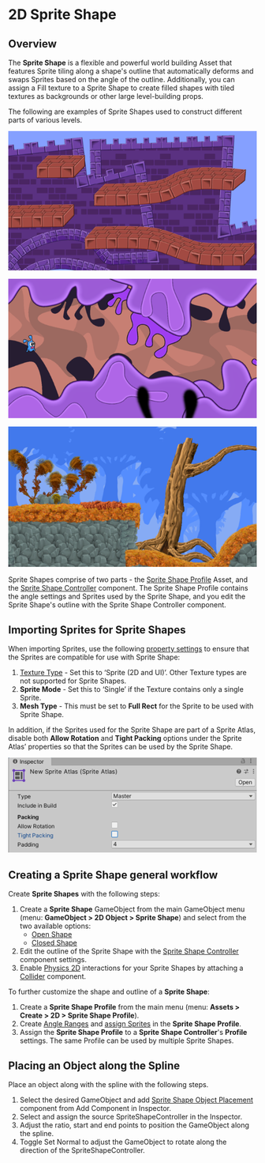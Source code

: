 # 2D Sprite Shape

## Overview

The __Sprite Shape__ is a flexible and powerful world building Asset that features Sprite tiling along a shape's outline that automatically deforms and swaps Sprites based on the angle of the outline.  Additionally, you can assign a Fill texture to a Sprite Shape to create filled shapes with tiled textures as backgrounds or other large level-building props.

The following are examples of Sprite Shapes used to construct different parts of various levels.

![](images/2D_SpriteShape_1.png)

![](images/2D_SpriteShape_2.png)

![](images/2D_SpriteShape_3.png)



Sprite Shapes comprise of two parts - the [Sprite Shape Profile](SSProfile.md) Asset, and the [Sprite Shape Controller](SSController.md) component. The Sprite Shape Profile contains the angle settings and Sprites used by the Sprite Shape, and you edit the Sprite Shape's outline with the Sprite Shape Controller component.

## Importing Sprites for Sprite Shapes

When importing Sprites, use the following [property settings](https://docs.unity3d.com/Manual/TextureTypes.html#Sprite) to ensure that the Sprites are compatible for use with Sprite Shape:

1. [Texture Type](https://docs.unity3d.com/Manual/TextureTypes.html#Sprite) - Set this to ‘Sprite (2D and UI)’. Other Texture types are not supported for Sprite Shapes.
2. **Sprite Mode** - Set this to ‘Single’ if the Texture contains only a single Sprite.
3. __Mesh Type__ - This must be set to __Full Rect__ for the Sprite to be used with Sprite Shape.

In addition, if the Sprites used for the Sprite Shape are part of a Sprite Atlas, disable both **Allow Rotation** and **Tight Packing** options under the Sprite Atlas’ properties so that the Sprites can be used by the Sprite Shape.

![](images/SpriteAtlas_properties.png)

## Creating a Sprite Shape general workflow

Create __Sprite Shapes__ with the following steps:

1. Create a **Sprite Shape** GameObject from the main GameObject menu (menu: __GameObject > 2D Object > Sprite Shape__) and select from the two available options:
   - [Open Shape](SSProfile.md#open-shape)
   - [Closed Shape](SSProfile.md#closed-shape)
2. Edit the outline of the Sprite Shape with the [Sprite Shape Controller](SSController.md) component settings.
3. Enable [Physics 2D](https://docs.unity3d.com/Manual/class-Physics2DManager.html) interactions for your Sprite Shapes by attaching a [Collider](SSCollision.md) component.

To further customize the shape and outline of a __Sprite Shape__:

1. Create a __Sprite Shape Profile__ from the main menu (menu: __Assets > Create > 2D > Sprite Shape Profile__).
2. Create [Angle Ranges](SSProfile.md#creating-angle-ranges) and [assign Sprites](SSProfile.md#assigning-sprites) in the __Sprite Shape Profile__.
3. Assign the __Sprite Shape Profile__ to a __Sprite Shape Controller__'s __Profile__ settings. The same Profile can be used by multiple Sprite Shapes.

## Placing an Object along the Spline

Place an object along with the spline with the following steps.

1. Select the desired GameObject and add [Sprite Shape Object Placement](SSObjectPlacement.md) component from Add Component in Inspector.
2. Select and assign the source SpriteShapeController in the Inspector.
3. Adjust the ratio, start and end points to position the GameObject along the spline. 
4. Toggle Set Normal to adjust the GameObject to rotate along the direction of the SpriteShapeController.